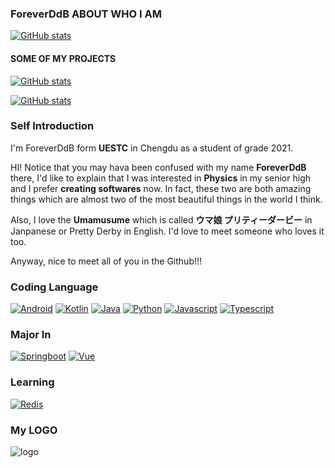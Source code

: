 ### ForeverDdB  ABOUT WHO I AM
[![GitHub stats](https://github-readme-stats.vercel.app/api?username=Foreverddb&show_icons=true&bg_color=30,e96443,904e95&title_color=fff&text_color=fff)](https://github.com/Foreverddb)

#### SOME OF MY PROJECTS

[![GitHub stats](https://github-readme-stats.vercel.app/api/pin/?username=Foreverddb&show_icons=true&repo=uestc_login&bg_color=30,e96443,904e95&title_color=fff&text_color=fff)](https://github.com/Foreverddb/uestc_login)

[![GitHub stats](https://github-readme-stats.vercel.app/api/pin/?username=Foreverddb&show_icons=true&repo=ddbind&bg_color=30,e96443,904e95&title_color=fff&text_color=fff)](https://github.com/Foreverddb/ddbind)


### Self Introduction

I'm ForeverDdB form **UESTC** in Chengdu as a student of grade 2021.

HI! Notice that you may hava been confused with my name **ForeverDdB** there, I'd like to explain that I was interested in **Physics** in my senior high and I prefer **creating softwares** now. In fact, these two are both amazing things which are almost two of the most beautiful things in the world I think.

Also, I love the **Umamusume** which is called **ウマ娘 プリティーダービー** in Janpanese or Pretty Derby in English. I'd love to meet someone who loves it too.

Anyway, nice to meet all of you in the Github!!!

### Coding Language

[![Android](https://img.shields.io/badge/-Android-3DDC84?style=flat&logo=Android&logoColor=white)](#)
[![Kotlin](https://img.shields.io/badge/-Kotlin-7F52FF?style=flat&logo=kotlin&logoColor=white)](#)
[![Java](https://img.shields.io/badge/-Java-007396?style=flat&logo=java&logoColor=white)](#)
[![Python](https://img.shields.io/badge/-Python-777BB4?style=flat&logo=python&logoColor=white)](#)
[![Javascript](https://img.shields.io/badge/-Javascript-ffcc66?style=flat&logo=javascript&logoColor=white)](#)
[![Typescript](https://img.shields.io/badge/-Typescript-aaccff?style=flat&logo=typescript&logoColor=white)](#)

### Major In

[![Springboot](https://img.shields.io/badge/-Springboot-00cc00?style=flat&logo=springboot&logoColor=white)](#)
[![Vue](https://img.shields.io/badge/-VueJs-003300?style=flat&logo=vue.js&logoColor=white)](#)

### Learning

[![Redis](https://img.shields.io/badge/-Redis-ff0000?style=flat&logo=redis&logoColor=white)](#)

### My LOGO
![logo](https://user-images.githubusercontent.com/60093071/165962194-d69d139d-0715-4a20-af6e-b1f9aece6e31.png)
